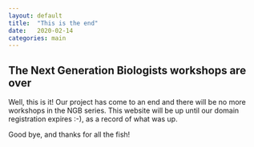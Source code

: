 ```yaml
---
layout: default
title:  "This is the end"
date:   2020-02-14
categories: main
---
```


## The Next Generation Biologists workshops are over

Well, this is it! Our project has come to an end and there will be no more workshops in the NGB series. This website will be up until our domain registration expires :-), as a record of what was up.

Good bye, and thanks for all the fish!
